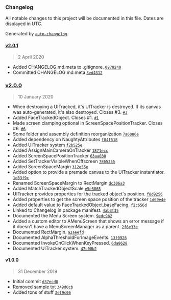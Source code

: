 ### Changelog

All notable changes to this project will be documented in this file. Dates are displayed in UTC.

Generated by [`auto-changelog`](https://github.com/CookPete/auto-changelog).

#### [v2.0.1](https://github.com/hairibar/Hairibar.UI/compare/v2.0.0...v2.0.1)

> 2 April 2020

- Added CHANGELOG.md.meta to .gitignore. [`0879240`](https://github.com/hairibar/Hairibar.UI/commit/08792406e2b937013d3addbb06b6865db9ff52bd)
- Committed CHANGELOG.md.meta [`3ed4312`](https://github.com/hairibar/Hairibar.UI/commit/3ed4312a7290766bc39988e3dfccb0f76a61444d)

### [v2.0.0](https://github.com/hairibar/Hairibar.UI/compare/v1.0.0...v2.0.0)

> 10 January 2020

- When destroying a UITracked, it's UITracker is destroyed. If its canvas was auto-generated, it's also destroyed. Closes #3. [`#3`](https://github.com/hairibar/Hairibar.UI/issues/3)
- Added FaceTrackedObject. Closes #1. [`#1`](https://github.com/hairibar/Hairibar.UI/issues/1)
- Made screen clamping optional in ScreenSpacePositionTracker. Closes #6. [`#6`](https://github.com/hairibar/Hairibar.UI/issues/6)
- Some folder and assembly definition reorganization [`7a6086e`](https://github.com/hairibar/Hairibar.UI/commit/7a6086ed577d904ddc2d39f869a17a6136123786)
- Added dependency on NaughtyAttributes [`f84f518`](https://github.com/hairibar/Hairibar.UI/commit/f84f518c9a5d1ba2c4901b689851537c9c466da0)
- Added UITracker system [`f2b525e`](https://github.com/hairibar/Hairibar.UI/commit/f2b525e57a172530155386fa75a1a996d80d7e43)
- Added AssignMainCameraOnTracker [`1871ecc`](https://github.com/hairibar/Hairibar.UI/commit/1871eccad9e6690fbe4cb1959b91178a17685cef)
- Added ScreenSpacePositionTracker [`63aa030`](https://github.com/hairibar/Hairibar.UI/commit/63aa03048c943c3ea87ffab733fd26ba4d91b040)
- Added SetTrackerVisibleWhenOffscreen [`7865355`](https://github.com/hairibar/Hairibar.UI/commit/786535584984e6ad9d6a61bebf6ff36c8278f460)
- Added ScreenSpaceMargin [`312e55e`](https://github.com/hairibar/Hairibar.UI/commit/312e55ead77e32bc315fe28e423969ed5cae5621)
- Added option to provide a premade canvas to the UITracker instantiator. [`1d83f9c`](https://github.com/hairibar/Hairibar.UI/commit/1d83f9c6ced13e4f73dcd580d7f6a7b8d9cea955)
- Renamed ScreenSpaceMargin to RectMargin [`dc306a3`](https://github.com/hairibar/Hairibar.UI/commit/dc306a334bd4e7cf28dc7957e1c2ae9f4f3dab5f)
- Added MatchTrackedObjectScale [`e5e5865`](https://github.com/hairibar/Hairibar.UI/commit/e5e5865c4696ff561f79437bfa72888594db2fca)
- UITracker provides properties for the tracked object's position. [`f8d9256`](https://github.com/hairibar/Hairibar.UI/commit/f8d925672750422beae96faf085ffc28d0f251c6)
- Added properties to get the screen space position of the tracker [`1d69e4e`](https://github.com/hairibar/Hairibar.UI/commit/1d69e4e2eb40caa8e21a0203c551d18fa8f3fbf6)
- Added default value to FaceTrackedObject.baseFacing. [`f2c656d`](https://github.com/hairibar/Hairibar.UI/commit/f2c656d6bfc86a68469e48eac55a15904a175ed6)
- Linked to Changelog in package manifest. [`4ab3f35`](https://github.com/hairibar/Hairibar.UI/commit/4ab3f3582a701fbef43ec94322b2bb4080044649)
- Documented the Menu Screen system. [`9edc9b2`](https://github.com/hairibar/Hairibar.UI/commit/9edc9b2dcf4ab371dd457c2260e1f163f327fa61)
- Added a custom editor to AMenuScreen that shows an error message if it doesn't have a MenuScreenManager as a parent. [`2f6e33e`](https://github.com/hairibar/Hairibar.UI/commit/2f6e33e499a4d58942c85c0d9445c2c296e1c3b0)
- Documented RectMargin. [`a2aeefd`](https://github.com/hairibar/Hairibar.UI/commit/a2aeefd9803f1abb42895d61289165880b8e5fdf)
- Documented AlphaThresholdForImageEvents. [`13f0926`](https://github.com/hairibar/Hairibar.UI/commit/13f0926e8f6a89ea0ae8eece0837b9ee93e74ca1)
- Documented InvokeOnClickWhenKeyPressed. [`6da8628`](https://github.com/hairibar/Hairibar.UI/commit/6da8628a6377efc875b953babb22c3ccc1bea2dc)
- Documented UITracker system. [`47c00b2`](https://github.com/hairibar/Hairibar.UI/commit/47c00b276059580bbd607ab779aaec742425889c)

#### v1.0.0

> 31 December 2019

- Initial commit [`d37ecd8`](https://github.com/hairibar/Hairibar.UI/commit/d37ecd8d7fab6d3c47b070016987d37dbdb2bf99)
- Removed sample txt [`349d0cb`](https://github.com/hairibar/Hairibar.UI/commit/349d0cb0786247316f3708152df698ae847a307f)
- Added tons of stuff [`3ef9c06`](https://github.com/hairibar/Hairibar.UI/commit/3ef9c06d10f2975ab701ac683e316c09b9dcd5a0)
